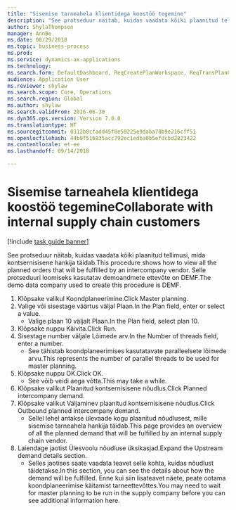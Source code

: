 ```yaml
--- 
title: "Sisemise tarneahela klientidega koostöö tegemine"
description: "See protseduur näitab, kuidas vaadata kõiki plaanitud tellimusi, mida kontsernisisene hankija täidab."
author: ShylaThompson
manager: AnnBe
ms.date: 08/29/2018
ms.topic: business-process
ms.prod: 
ms.service: dynamics-ax-applications
ms.technology: 
ms.search.form: DefaultDashboard, ReqCreatePlanWorkspace, ReqTransPlanCard, ReqOutboundIntercompanyDemand
audience: Application User
ms.reviewer: shylaw
ms.search.scope: Core, Operations
ms.search.region: Global
ms.author: shylaw
ms.search.validFrom: 2016-06-30
ms.dyn365.ops.version: Version 7.0.0
ms.translationtype: HT
ms.sourcegitcommit: 0312b8cfadd45f8e59225e9daba78b9e216cff51
ms.openlocfilehash: 44b9f516835acc792ec1edba0b5efdcbd2823422
ms.contentlocale: et-ee
ms.lasthandoff: 09/14/2018

---
```

# <a name="collaborate-with-internal-supply-chain-customers"></a><span data-ttu-id="6649b-103">Sisemise tarneahela klientidega koostöö tegemine</span><span class="sxs-lookup"><span data-stu-id="6649b-103">Collaborate with internal supply chain customers</span></span>

[!include [task guide banner](../../includes/task-guide-banner.md)]

<span data-ttu-id="6649b-104">See protseduur näitab, kuidas vaadata kõiki plaanitud tellimusi, mida kontsernisisene hankija täidab.</span><span class="sxs-lookup"><span data-stu-id="6649b-104">This procedure shows how to view all the planned orders that will be fulfilled by an intercompany vendor.</span></span> <span data-ttu-id="6649b-105">Selle protseduuri loomiseks kasutatav demoandmete ettevõte on DEMF.</span><span class="sxs-lookup"><span data-stu-id="6649b-105">The demo data company used to create this procedure is DEMF.</span></span>

1. <span data-ttu-id="6649b-106">Klõpsake valikul Koondplaneerimine.</span><span class="sxs-lookup"><span data-stu-id="6649b-106">Click Master planning.</span></span>
2. <span data-ttu-id="6649b-107">Valige või sisestage väärtus väljal Plaan.</span><span class="sxs-lookup"><span data-stu-id="6649b-107">In the Plan field, enter or select a value.</span></span>
    * <span data-ttu-id="6649b-108">Valige plaan 10 väljalt Plaan.</span><span class="sxs-lookup"><span data-stu-id="6649b-108">In the Plan field, select plan 10.</span></span>  
3. <span data-ttu-id="6649b-109">Klõpsake nuppu Käivita.</span><span class="sxs-lookup"><span data-stu-id="6649b-109">Click Run.</span></span>
4. <span data-ttu-id="6649b-110">Sisestage number väljale Lõimede arv.</span><span class="sxs-lookup"><span data-stu-id="6649b-110">In the Number of threads field, enter a number.</span></span>
    * <span data-ttu-id="6649b-111">See tähistab koondplaneerimises kasutatavate paralleelsete lõimede arvu.</span><span class="sxs-lookup"><span data-stu-id="6649b-111">This represents the number of parallel threads to be used for master planning.</span></span>  
5. <span data-ttu-id="6649b-112">Klõpsake nuppu OK.</span><span class="sxs-lookup"><span data-stu-id="6649b-112">Click OK.</span></span>
    * <span data-ttu-id="6649b-113">See võib veidi aega võtta.</span><span class="sxs-lookup"><span data-stu-id="6649b-113">This may take a while.</span></span>  
6. <span data-ttu-id="6649b-114">Klõpsake valikut Plaanitud kontsernisisene nõudlus.</span><span class="sxs-lookup"><span data-stu-id="6649b-114">Click Planned intercompany demand.</span></span>
7. <span data-ttu-id="6649b-115">Klõpsake valikut Väljaminev plaanitud kontsernisisene nõudlus.</span><span class="sxs-lookup"><span data-stu-id="6649b-115">Click Outbound planned intercompany demand.</span></span>
    * <span data-ttu-id="6649b-116">Sellel lehel antakse ülevaade kogu plaanitud nõudlusest, mille sisemise tarneahela hankija täidab.</span><span class="sxs-lookup"><span data-stu-id="6649b-116">This page provides an overview of all the planned demand that will be fulfilled by an internal supply chain vendor.</span></span>  
8. <span data-ttu-id="6649b-117">Laiendage jaotist Ülesvoolu nõudluse üksikasjad.</span><span class="sxs-lookup"><span data-stu-id="6649b-117">Expand the Upstream demand details section.</span></span>
    * <span data-ttu-id="6649b-118">Selles jaotises saate vaadata teavet selle kohta, kuidas nõudlust täidetakse.</span><span class="sxs-lookup"><span data-stu-id="6649b-118">In this section, you can see the details about how the demand will be fulfilled.</span></span> <span data-ttu-id="6649b-119">Enne kui siin lisateavet näete, peate ootama koondplaneerimise käitamist tarneettevõttes.</span><span class="sxs-lookup"><span data-stu-id="6649b-119">You may need to wait for master planning to be run in the supply company before you can see additional information here.</span></span>  


